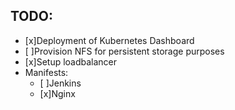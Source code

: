 ## TODO:
* [x]Deployment of Kubernetes Dashboard
* [ ]Provision NFS for persistent storage purposes
* [x]Setup loadbalancer
* Manifests:
    - [ ]Jenkins
    - [x]Nginx
